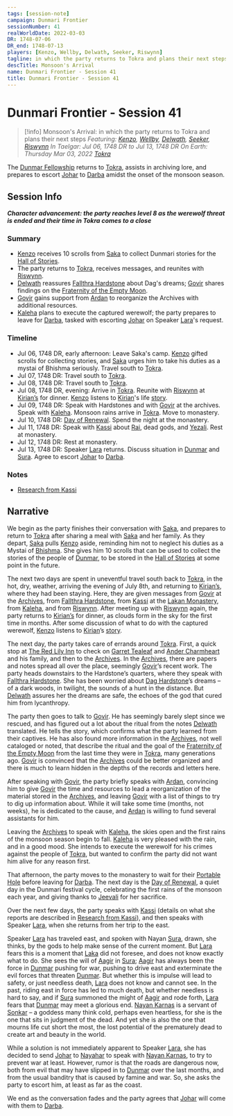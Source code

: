 ```yaml
---
tags: [session-note]
campaign: Dunmari Frontier
sessionNumber: 41
realWorldDate: 2022-03-03
DR: 1748-07-06
DR_end: 1748-07-13
players: [Kenzo, Wellby, Delwath, Seeker, Riswynn]
tagline: in which the party returns to Tokra and plans their next steps
descTitle: Monsoon's Arrival
name: Dunmari Frontier - Session 41
title: Dunmari Frontier - Session 41
---
```

# Dunmari Frontier - Session 41

>[!info] Monsoon's Arrival: in which the party returns to Tokra and plans their next steps
> *Featuring: [Kenzo](<../../../people/pcs/dunmar-fellowship/kenzo.md>), [Wellby](<../../../people/pcs/dunmar-fellowship/wellby.md>), [Delwath](<../../../people/pcs/dunmar-fellowship/delwath.md>), [Seeker](<../../../people/pcs/dunmar-fellowship/seeker.md>), [Riswynn](<../../../people/pcs/dunmar-fellowship/riswynn.md>)*
> *In Taelgar: Jul 06, 1748 DR to Jul 13, 1748 DR*
> *On Earth: Thursday Mar 03, 2022*
> *[Tokra](<../../../gazetteer/greater-dunmar/realms/dunmar/central-dunmar/tokra/tokra.md>)*

The [Dunmar Fellowship](<../../../people/pcs/dunmar-fellowship/dunmar-fellowship.md>) returns to [Tokra](<../../../gazetteer/greater-dunmar/realms/dunmar/central-dunmar/tokra/tokra.md>), assists in archiving lore, and prepares to escort [Johar](<../../../people/dunmari/johar.md>) to [Darba](<../../../gazetteer/greater-dunmar/realms/dunmar/coastal-dunmar/darba/darba.md>) amidst the onset of the monsoon season.

## Session Info

***Character advancement: the party reaches level 8 as the werewolf threat is ended and their time in Tokra comes to a close***
### Summary
- [Kenzo](<../../../people/pcs/dunmar-fellowship/kenzo.md>) receives 10 scrolls from [Saka](<../../../people/dunmari/saka.md>) to collect Dunmari stories for the [Hall of Stories](<../../../gazetteer/greater-dunmar/dunmari-basin/hall-of-stories.md>).
- The party returns to [Tokra](<../../../gazetteer/greater-dunmar/realms/dunmar/central-dunmar/tokra/tokra.md>), receives messages, and reunites with [Riswynn](<../../../people/pcs/dunmar-fellowship/riswynn.md>).
- [Delwath](<../../../people/pcs/dunmar-fellowship/delwath.md>) reassures [Fallthra Hardstone](<../../../people/dwarves/fallthra-hardstone.md>) about Dag's dreams; [Govir](<../../../people/dunmari/govir.md>) shares findings on the [Fraternity of the Empty Moon](<../../../groups/fraternity-of-the-empty-moon.md>).
- [Govir](<../../../people/dunmari/govir.md>) gains support from [Ardan](<../../../people/dunmari/ardan.md>) to reorganize the Archives with additional resources.
- [Kaleha](<../../../people/dunmari/kaleha.md>) plans to execute the captured werewolf; the party prepares to leave for [Darba](<../../../gazetteer/greater-dunmar/realms/dunmar/coastal-dunmar/darba/darba.md>), tasked with escorting [Johar](<../../../people/dunmari/johar.md>) on Speaker [Lara](<../../../people/dunmari/lara.md>)'s request.

### Timeline
 - Jul 06, 1748 DR, early afternoon: Leave Saka's camp. [Kenzo](<../../../people/pcs/dunmar-fellowship/kenzo.md>) gifted scrolls for collecting stories, and [Saka](<../../../people/dunmari/saka.md>) urges him to take his duties as a mystai of Bhishma seriously. Travel south to [Tokra](<../../../gazetteer/greater-dunmar/realms/dunmar/central-dunmar/tokra/tokra.md>). 
- Jul 07, 1748 DR: Travel south to [Tokra](<../../../gazetteer/greater-dunmar/realms/dunmar/central-dunmar/tokra/tokra.md>).
- Jul 08, 1748 DR: Travel south to [Tokra](<../../../gazetteer/greater-dunmar/realms/dunmar/central-dunmar/tokra/tokra.md>).
- Jul 08, 1748 DR, evening: Arrive in [Tokra](<../../../gazetteer/greater-dunmar/realms/dunmar/central-dunmar/tokra/tokra.md>). Reunite with [Riswynn](<../../../people/pcs/dunmar-fellowship/riswynn.md>) at [Kirian’s](<../../../gazetteer/greater-dunmar/realms/dunmar/central-dunmar/tokra/kirians.md>) for dinner. [Kenzo](<../../../people/pcs/dunmar-fellowship/kenzo.md>) listens to [Kirian](<../../../people/dunmari/kirian.md>)'s life [story](<../collected-stories/kirian-s-story.md>).
- Jul 09, 1748 DR: Speak with Hardstones and with [Govir](<../../../people/dunmari/govir.md>) at the archives. Speak with [Kaleha](<../../../people/dunmari/kaleha.md>). Monsoon rains arrive in [Tokra](<../../../gazetteer/greater-dunmar/realms/dunmar/central-dunmar/tokra/tokra.md>). Move to monastery.
- Jul 10, 1748 DR: [Day of Renewal](<../../../time/holidays-and-festivals/dunmari-festivals/day-of-renewal.md>). Spend the night at the monastery.
- Jul 11, 1748 DR: Speak with [Kassi](<../../../people/dunmari/kassi.md>) about [Rai](<../../../people/pcs/great-war/rai.md>), dead gods, and [Yezali](<../../../cosmology/gods/tanshi/meswati/yezali.md>). Rest at monastery.
- Jul 12, 1748 DR: Rest at monastery.
- Jul 13, 1748 DR: Speaker [Lara](<../../../people/dunmari/lara.md>) returns. Discuss situation in [Dunmar](<../../../gazetteer/greater-dunmar/realms/dunmar/dunmar.md>) and [Sura](<../../../people/dunmari/sura.md>). Agree to escort [Johar](<../../../people/dunmari/johar.md>) to [Darba](<../../../gazetteer/greater-dunmar/realms/dunmar/coastal-dunmar/darba/darba.md>). 

### Notes
- [Research from Kassi](<../letters-and-notes/research-from-kassi.md>)

## Narrative
We begin as the party finishes their conversation with [Saka](<../../../people/dunmari/saka.md>), and prepares to return to [Tokra](<../../../gazetteer/greater-dunmar/realms/dunmar/central-dunmar/tokra/tokra.md>) after sharing a meal with [Saka](<../../../people/dunmari/saka.md>) and her family. As they depart, [Saka](<../../../people/dunmari/saka.md>) pulls [Kenzo](<../../../people/pcs/dunmar-fellowship/kenzo.md>) aside, reminding him not to neglect his duties as a Mystai of [Bhishma](<../../../cosmology/gods/incorporeal-gods/dunmari-pantheon/bhishma.md>). She gives him 10 scrolls that can be used to collect the stories of the people of [Dunmar](<../../../gazetteer/greater-dunmar/realms/dunmar/dunmar.md>), to be stored in the [Hall of Stories](<../../../gazetteer/greater-dunmar/dunmari-basin/hall-of-stories.md>) at some point in the future. 

The next two days are spent in uneventful travel south back to [Tokra](<../../../gazetteer/greater-dunmar/realms/dunmar/central-dunmar/tokra/tokra.md>), in the hot, dry, weather, arriving the evening of July 8th, and returning to [Kirian’s](<../../../gazetteer/greater-dunmar/realms/dunmar/central-dunmar/tokra/kirians.md>), where they had been staying. Here, they are given messages from [Govir](<../../../people/dunmari/govir.md>) at the [Archives](<../../../gazetteer/greater-dunmar/realms/dunmar/central-dunmar/tokra/archives.md>), from [Fallthra Hardstone](<../../../people/dwarves/fallthra-hardstone.md>), from [Kassi](<../../../people/dunmari/kassi.md>) at the [Lakan Monastery](<../../../gazetteer/greater-dunmar/realms/dunmar/central-dunmar/tokra/lakan-monastery.md>), from [Kaleha](<../../../people/dunmari/kaleha.md>), and from [Riswynn](<../../../people/pcs/dunmar-fellowship/riswynn.md>). After meeting up with [Riswynn](<../../../people/pcs/dunmar-fellowship/riswynn.md>) again, the party returns to [Kirian’s](<../../../gazetteer/greater-dunmar/realms/dunmar/central-dunmar/tokra/kirians.md>) for dinner, as clouds form in the sky for the first time in months. After some discussion of what to do with the captured werewolf, [Kenzo](<../../../people/pcs/dunmar-fellowship/kenzo.md>) listens to [Kirian](<../../../people/dunmari/kirian.md>)’s [story](<../collected-stories/kirian-s-story.md>).

The next day, the party takes care of errands around [Tokra](<../../../gazetteer/greater-dunmar/realms/dunmar/central-dunmar/tokra/tokra.md>). First, a quick stop at [The Red Lily Inn](<../../../gazetteer/greater-dunmar/realms/dunmar/central-dunmar/tokra/the-red-lily-inn.md>) to check on [Garret Tealeaf](<../../../people/halflings/garret-tealeaf.md>) and [Ander Charmheart](<../../../people/halflings/ander-charmheart.md>) and his family, and then to the [Archives](<../../../gazetteer/greater-dunmar/realms/dunmar/central-dunmar/tokra/archives.md>). In the [Archives](<../../../gazetteer/greater-dunmar/realms/dunmar/central-dunmar/tokra/archives.md>), there are papers and notes spread all over the place, seemingly [Govir](<../../../people/dunmari/govir.md>)’s recent work. The party heads downstairs to the Hardstone’s quarters, where they speak with [Fallthra Hardstone](<../../../people/dwarves/fallthra-hardstone.md>). She has been worried about [Dag Hardstone](<../../../people/dwarves/dag-hardstone.md>)’s dreams – of a dark woods, in twilight, the sounds of a hunt in the distance. But [Delwath](<../../../people/pcs/dunmar-fellowship/delwath.md>) assures her the dreams are safe, the echoes of the god that cured him from lycanthropy. 

The party then goes to talk to [Govir](<../../../people/dunmari/govir.md>). He has seemingly barely slept since we rescued, and has figured out a lot about the ritual from the notes [Delwath](<../../../people/pcs/dunmar-fellowship/delwath.md>) translated. He tells the story, which confirms what the party learned from their captives. He has also found more information in the [Archives](<../../../gazetteer/greater-dunmar/realms/dunmar/central-dunmar/tokra/archives.md>), not well cataloged or noted, that describe the ritual and the goal of the [Fraternity of the Empty Moon](<../../../groups/fraternity-of-the-empty-moon.md>) from the last time they were in [Tokra](<../../../gazetteer/greater-dunmar/realms/dunmar/central-dunmar/tokra/tokra.md>), many generations ago. [Govir](<../../../people/dunmari/govir.md>) is convinced that the [Archives](<../../../gazetteer/greater-dunmar/realms/dunmar/central-dunmar/tokra/archives.md>) could be better organized and there is much to learn hidden in the depths of the records and letters here. 

After speaking with [Govir](<../../../people/dunmari/govir.md>), the party briefly speaks with [Ardan](<../../../people/dunmari/ardan.md>), convincing him to give [Govir](<../../../people/dunmari/govir.md>) the time and resources to lead a reorganization of the material stored in the [Archives](<../../../gazetteer/greater-dunmar/realms/dunmar/central-dunmar/tokra/archives.md>), and leaving [Govir](<../../../people/dunmari/govir.md>) with a list of things to try to dig up information about. While it will take some time (months, not weeks), he is dedicated to the cause, and [Ardan](<../../../people/dunmari/ardan.md>) is willing to fund several assistants for him. 

Leaving the [Archives](<../../../gazetteer/greater-dunmar/realms/dunmar/central-dunmar/tokra/archives.md>) to speak with [Kaleha](<../../../people/dunmari/kaleha.md>), the skies open and the first rains of the monsoon season begin to fall. [Kaleha](<../../../people/dunmari/kaleha.md>) is very pleased with the rain, and in a good mood. She intends to execute the werewolf for his crimes against the people of [Tokra](<../../../gazetteer/greater-dunmar/realms/dunmar/central-dunmar/tokra/tokra.md>), but wanted to confirm the party did not want him alive for any reason first. 

That afternoon, the party moves to the monastery to wait for their [Portable Hole](<../treasure/notable-items/portable-hole.md>) before leaving for [Darba](<../../../gazetteer/greater-dunmar/realms/dunmar/coastal-dunmar/darba/darba.md>). The next day is the [Day of Renewal](<../../../time/holidays-and-festivals/dunmari-festivals/day-of-renewal.md>), a quiet day in the Dunmari festival cycle, celebrating the first rains of the monsoon each year, and giving thanks to [Jeevali](<../../../cosmology/gods/incorporeal-gods/dunmari-pantheon/jeevali.md>) for her sacrifice. 

Over the next few days, the party speaks with [Kassi](<../../../people/dunmari/kassi.md>) (details on what she reports are described in [Research from Kassi](<../letters-and-notes/research-from-kassi.md>)), and then speaks with Speaker [Lara](<../../../people/dunmari/lara.md>), when she returns from her trip to the east.

Speaker [Lara](<../../../people/dunmari/lara.md>) has traveled east, and spoken with Nayan [Sura](<../../../people/dunmari/sura.md>), drawn, she thinks, by the gods to help make sense of the current moment. But [Lara](<../../../people/dunmari/lara.md>) fears this is a moment that [Laka](<../../../cosmology/gods/incorporeal-gods/dunmari-pantheon/laka.md>) did not foresee, and does not know exactly what to do. She sees the will of [Aagir](<../../../cosmology/gods/incorporeal-gods/dunmari-pantheon/aagir.md>) in [Sura](<../../../people/dunmari/sura.md>); [Aagir](<../../../cosmology/gods/incorporeal-gods/dunmari-pantheon/aagir.md>) has always been the force in [Dunmar](<../../../gazetteer/greater-dunmar/realms/dunmar/dunmar.md>) pushing for war, pushing to drive east and exterminate the evil forces that threaten [Dunmar](<../../../gazetteer/greater-dunmar/realms/dunmar/dunmar.md>). But whether this is impulse will lead to safety, or just needless death, [Lara](<../../../people/dunmari/lara.md>) does not know and cannot see. In the past, riding east in force has led to much death, but whether needless is hard to say, and if [Sura](<../../../people/dunmari/sura.md>) summoned the might of [Aagir](<../../../cosmology/gods/incorporeal-gods/dunmari-pantheon/aagir.md>) and rode forth, [Lara](<../../../people/dunmari/lara.md>) fears that [Dunmar](<../../../gazetteer/greater-dunmar/realms/dunmar/dunmar.md>) may meet a glorious end. [Nayan Karnas](<../../../people/dunmari/nayan-karnas.md>) is a servant of [Sonkar](<../../../cosmology/gods/incorporeal-gods/dunmari-pantheon/sonkar.md>) – a goddess many think cold, perhaps even heartless, for she is the one that sits in judgment of the dead. And yet she is also the one that mourns life cut short the most, the lost potential of the prematurely dead to create art and beauty in the world. 

While a solution is not immediately apparent to Speaker [Lara](<../../../people/dunmari/lara.md>), she has decided to send [Johar](<../../../people/dunmari/johar.md>) to [Nayahar](<../../../gazetteer/greater-dunmar/realms/dunmar/western-dunmar/nayahar.md>) to speak with [Nayan Karnas](<../../../people/dunmari/nayan-karnas.md>), to try to prevent war at least. However, rumor is that the roads are dangerous now, both from evil that may have slipped in to [Dunmar](<../../../gazetteer/greater-dunmar/realms/dunmar/dunmar.md>) over the last months, and from the usual banditry that is caused by famine and war. So, she asks the party to escort him, at least as far as the coast. 

We end as the conversation fades and the party agrees that [Johar](<../../../people/dunmari/johar.md>) will come with them to [Darba](<../../../gazetteer/greater-dunmar/realms/dunmar/coastal-dunmar/darba/darba.md>).
